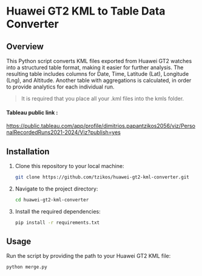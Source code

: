 # Huawei GT2 KML to Table Data Converter

## Overview

This Python script converts KML files exported from Huawei GT2 watches into a structured table format, making it easier for further analysis. The resulting table includes columns for Date, Time, Latitude (Lat), Longitude (Lng), and Altitude. Another table with aggregations is calculated, in order to provide analytics for each individual run. 

> It is required that you place all your .kml files into the kmls folder.

#### Tableau public link : 
https://public.tableau.com/app/profile/dimitrios.papantzikos2056/viz/PersonalRecordedRuns2021-2024/Viz?publish=yes

## Installation

1. Clone this repository to your local machine:

    ```bash
    git clone https://github.com/tzikos/huawei-gt2-kml-converter.git
    ```

2. Navigate to the project directory:

    ```bash
    cd huawei-gt2-kml-converter
    ```

3. Install the required dependencies:

    ```bash
    pip install -r requirements.txt
    ```

## Usage

Run the script by providing the path to your Huawei GT2 KML file:

```bash
python merge.py 

